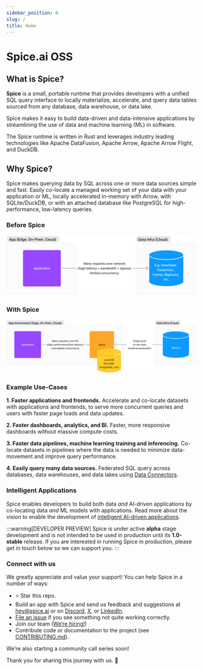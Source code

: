```yaml
---
sidebar_position: 0
slug: /
title: Home
---
```


# Spice.ai OSS

## What is Spice?

**Spice** is a small, portable runtime that provides developers with a unified SQL query interface to locally materialize, accelerate, and query data tables sourced from any database, data warehouse, or data lake.

Spice makes it easy to build data-driven and data-intensive applications by streamlining the use of data and machine learning (ML) in software.

The Spice runtime is written in Rust and leverages industry leading technologies like Apache DataFusion, Apache Arrow, Apache Arrow Flight, and DuckDB.

## Why Spice?

Spice makes querying data by SQL across one or more data sources simple and fast. Easily co-locate a managed working set of your data with your application or ML, locally accelerated in-memory with Arrow, with SQLite/DuckDB, or with an attached database like PostgreSQL for high-performance, low-latency queries.

### Before Spice

<img width="750" alt="old" src="/img/concepts-before-spice.png" />

### With Spice

<img width="1024" alt="new" src="/img/concepts-with-spice.png" />

### Example Use-Cases

**1. Faster applications and frontends.** Accelerate and co-locate datasets with applications and frontends, to serve more concurrent queries and users with faster page loads and data updates.

**2. Faster dashboards, analytics, and BI.** Faster, more responsive dashboards without massive compute costs.

**3. Faster data pipelines, machine learning training and inferencing.** Co-locate datasets in pipelines where the data is needed to minimize data-movement and improve query performance.

**4. Easily query many data sources.** Federated SQL query across databases, data warehouses, and data lakes using [Data Connectors](./data-connectors/index.md).

### Intelligent Applications

Spice enables developers to build both data _and_ AI-driven applications by co-locating data _and_ ML models with applications. Read more about the vision to enable the development of [intelligent AI-driven applications](./intelligent-applications/index.md).

:::warning[DEVELOPER PREVIEW]
Spice is under active **alpha** stage development and is not intended to be used in production until its **1.0-stable** release. If you are interested in running Spice in production, please get in touch below so we can support you.
:::

### Connect with us

We greatly appreciate and value your support! You can help Spice in a number of ways:

- ⭐️ Star this repo.
- Build an app with Spice and send us feedback and suggestions at [hey@spice.ai](mailto:hey@spice.ai) or on [Discord](https://discord.gg/kZnTfneP5u), [X](https://twitter.com/spice_ai), or [LinkedIn](https://www.linkedin.com/company/74148478).
- [File an issue](https://github.com/spiceai/spiceai/issues/new) if you see something not quite working correctly.
- Join our team ([We’re hiring!](https://spice.ai/careers))
- Contribute code or documentation to the project (see [CONTRIBUTING.md](https://github.com/spiceai/spiceai/blob/trunk/CONTRIBUTING.md)).

We’re also starting a community call series soon!

Thank you for sharing this journey with us. 🙏
